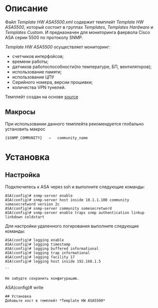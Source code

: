 # Описание
Файл *Template HW ASA5500.xml* содержит темплейт *Template HW ASA5500*, который состоит в группах *Templates*, *Templates Hardware* и *Templates Custom*. 
И предназначен для мониторинга фаервола Cisco ASA серии 5500 по протоколу SNMP.

*Template HW ASA5500* осуществляет мониторинг:
- счетчиков интерфойсов;
- времени работы;
- датчиков работоспособности(по температуре, БП, вентиляторов);
- использование памяти;
- использование ЦПУ
- Серийного номера, версии прошивки;
- количества VPN тунелей.

Темплейт создан на основе [source](https://share.zabbix.com/network_devices/cisco/cisco-asa-discovery/visit)

## Макросы

При использовании данного темплейта рекомендуется глобально установить макрос
```text
{$SNMP_COMMUNITY}	⇒	community_name
```

# Установка
## Настройка
Подключитесь к ASA через ssh и выполните следующие команды:
```
ASA(config)# snmp-server enable
ASA(config)# snmp-server host inside 10.1.1.100 community somesecretword version 2c
ASA(config)# snmp-server community somesecretword
ASA(config)# snmp-server enable traps snmp authentication linkup linkdown coldstart
```

Для настройки удаленного логирования выполните следующие команды:
```
ASA(config)# logging enable
ASA(config)# logging timestamp
ASA(config)# logging buffered informational
ASA(config)# logging trap informational
ASA(config)# logging facility 17
ASA(config)# logging host inside 192.168.1.5

``

Не забудте сохранить конфигурацию.
```
ASA(config)# write
```
## Установка
Добавьте хост в темплейт *Template HW ASA5500*

